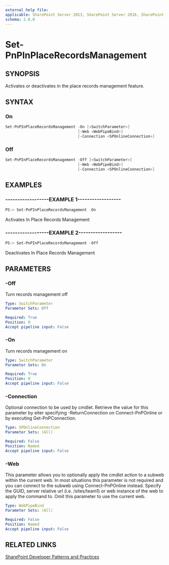 ```yaml
---
external help file:
applicable: SharePoint Server 2013, SharePoint Server 2016, SharePoint Online
schema: 2.0.0
---
```

# Set-PnPInPlaceRecordsManagement

## SYNOPSIS
Activates or deactivates in the place records management feature.

## SYNTAX 

### On
```powershell
Set-PnPInPlaceRecordsManagement -On [<SwitchParameter>]
                                [-Web <WebPipeBind>]
                                [-Connection <SPOnlineConnection>]
```

### Off
```powershell
Set-PnPInPlaceRecordsManagement -Off [<SwitchParameter>]
                                [-Web <WebPipeBind>]
                                [-Connection <SPOnlineConnection>]
```

## EXAMPLES

### ------------------EXAMPLE 1------------------
```powershell
PS:> Set-PnPInPlaceRecordsManagement -On
```

Activates In Place Records Management

### ------------------EXAMPLE 2------------------
```powershell
PS:> Set-PnPInPlaceRecordsManagement -Off
```

Deactivates In Place Records Management

## PARAMETERS

### -Off
Turn records management off

```yaml
Type: SwitchParameter
Parameter Sets: Off

Required: True
Position: 0
Accept pipeline input: False
```

### -On
Turn records management on

```yaml
Type: SwitchParameter
Parameter Sets: On

Required: True
Position: 0
Accept pipeline input: False
```

### -Connection
Optional connection to be used by cmdlet. Retrieve the value for this parameter by eiter specifying -ReturnConnection on Connect-PnPOnline or by executing Get-PnPConnection.

```yaml
Type: SPOnlineConnection
Parameter Sets: (All)

Required: False
Position: Named
Accept pipeline input: False
```

### -Web
This parameter allows you to optionally apply the cmdlet action to a subweb within the current web. In most situations this parameter is not required and you can connect to the subweb using Connect-PnPOnline instead. Specify the GUID, server relative url (i.e. /sites/team1) or web instance of the web to apply the command to. Omit this parameter to use the current web.

```yaml
Type: WebPipeBind
Parameter Sets: (All)

Required: False
Position: Named
Accept pipeline input: False
```

## RELATED LINKS

[SharePoint Developer Patterns and Practices](http://aka.ms/sppnp)